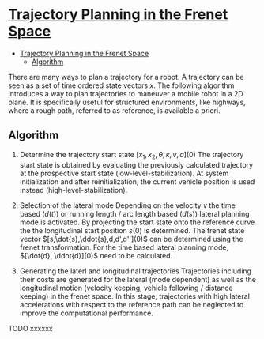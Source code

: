 # [Trajectory Planning in the Frenet Space](https://fjp.at/posts/optimal-frenet/)

- [Trajectory Planning in the Frenet Space](#trajectory-planning-in-the-frenet-space)
  - [Algorithm](#algorithm)

There are many ways to plan a trajectory for a robot. A trajectory can be seen as a set of time ordered state vectors $x$. The following algorithm introduces a way to plan trajectories to maneuver a mobile robot in a 2D plane. It is specifically useful for structured environments, like highways, where a rough path, referred to as reference, is available a priori.

## Algorithm

1. Determine the trajectory start state $[x_1,x_2,\theta,\kappa,v,a](0)$ The trajectory start state is obtained by evaluating the previously calculated trajectory at the prospective start state (low-level-stabilization). At system initialization and after reinitialization, the current vehicle position is used instead (high-level-stabilization).

2. Selection of the lateral mode Depending on the velocity $v$ the time based ($d(t)$) or running length / arc length based ($d(s)$) lateral planning mode is activated. By projecting the start state onto the reference curve the the longitudinal start position $s(0)$ is determined. The frenet state vector $[s,\dot{s},\ddot{s},d,d',d''](0)$ can be determined using the frenet transformation. For the time based lateral planning mode, $[\dot{d}, \ddot{d}](0)$ need to be calculated.

3. Generating the laterl and longitudinal trajectories Trajectories including their costs are generated for the lateral (mode dependent) as well as the longitudinal motion (velocity keeping, vehicle following / distance keeping) in the frenet space. In this stage, trajectories with high lateral accelerations with respect to the reference path can be neglected to improve the computational performance.






TODO xxxxxx

